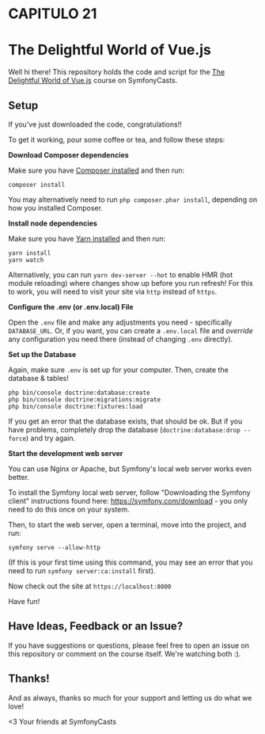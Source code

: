 # CAPITULO 21

# The Delightful World of Vue.js

Well hi there! This repository holds the code and script
for the [The Delightful World of Vue.js](https://symfonycasts.com/screencast/vue) course on SymfonyCasts.

## Setup

If you've just downloaded the code, congratulations!!

To get it working, pour some coffee or tea, and
follow these steps:

**Download Composer dependencies**

Make sure you have [Composer installed](https://getcomposer.org/download/)
and then run:

```
composer install
```

You may alternatively need to run `php composer.phar install`, depending
on how you installed Composer.

**Install node dependencies**

Make sure you have [Yarn installed](https://yarnpkg.com/en/docs/install) and then run:

```
yarn install
yarn watch
```

Alternatively, you can run `yarn dev-server --hot` to enable HMR
(hot module reloading) where changes show up before you run refresh!
For this to work, you will need to visit your site via `http` instead
of `https`.

**Configure the .env (or .env.local) File**

Open the `.env` file and make any adjustments you need - specifically
`DATABASE_URL`. Or, if you want, you can create a `.env.local` file
and *override* any configuration you need there (instead of changing
`.env` directly).

**Set up the Database**

Again, make sure `.env` is set up for your computer. Then, create
the database & tables!

```
php bin/console doctrine:database:create
php bin/console doctrine:migrations:migrate
php bin/console doctrine:fixtures:load
```

If you get an error that the database exists, that should
be ok. But if you have problems, completely drop the
database (`doctrine:database:drop --force`) and try again.

**Start the development web server**

You can use Nginx or Apache, but Symfony's local web server
works even better.

To install the Symfony local web server, follow
"Downloading the Symfony client" instructions found
here: https://symfony.com/download - you only need to do this
once on your system.

Then, to start the web server, open a terminal, move into the
project, and run:

```
symfony serve --allow-http
```

(If this is your first time using this command, you may see an
error that you need to run `symfony server:ca:install` first).

Now check out the site at `https://localhost:8000`

Have fun!

## Have Ideas, Feedback or an Issue?

If you have suggestions or questions, please feel free to
open an issue on this repository or comment on the course
itself. We're watching both :).

## Thanks!

And as always, thanks so much for your support and letting
us do what we love!

<3 Your friends at SymfonyCasts
